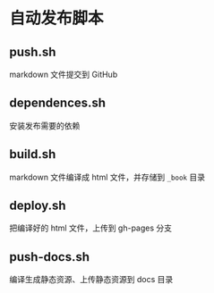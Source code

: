 # 自动发布脚本

## push.sh

markdown 文件提交到 GitHub

## dependences.sh

安装发布需要的依赖

## build.sh

markdown 文件编译成 html 文件，并存储到 `_book` 目录

## deploy.sh

把编译好的 html 文件，上传到 gh-pages 分支

## push-docs.sh

编译生成静态资源、上传静态资源到 docs 目录
